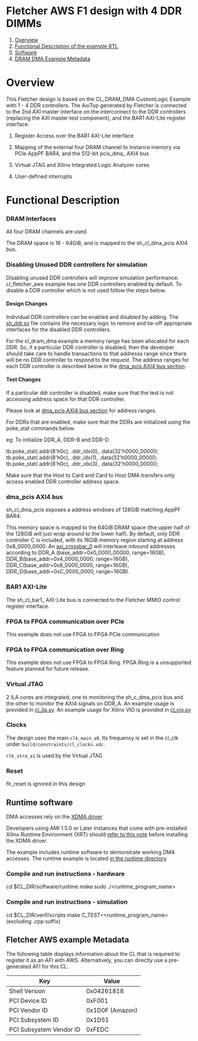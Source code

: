 # Fletcher AWS F1 design with 4 DDR DIMMs

1. [Overview](#overview)
2. [Functional Description of the example RTL](#functionalDescription)
3. [Software](#software)
4. [DRAM DMA Example Metadata](#metadata)


<a name="overview"></a>
# Overview  

This Fletcher design is based on the CL_DRAM_DMA CustomLogic Example with 1 - 4 DDR controllers.
The AxiTop generated by Fletcher is connected to the 2nd AXI master interface on the interconnect
to the DDR controllers (replacing the AXI master test component), 
and the BAR1 AXI-Lite register interface.


1) Register Access over the BAR1 AXI-Lite interface

2) Mapping of the external four DRAM channel to instance memory via PCIe AppPF BAR4, and the 512-bit pcis_dma_ AXI4 bus

3) Virtual JTAG and Xilinx Integrated Logic Analyzer cores

4) User-defined interrupts

  
<a name="functionalDescription"></a>
# Functional Description

### DRAM Interfaces


All four DRAM channels are used.


The DRAM space is 16 - 64GiB, and is mapped to the sh_cl_dma_pcis AXI4 bus.

### Disabling Unused DDR controllers for simulation

Disabling unused DDR controllers will improve simulation performance. cl_fletcher_aws example has one DDR controllers enabled by default. To disable a DDR controller which is not used follow the steps below.

#### Design Changes

Individual DDR controllers can be enabled and disabled by adding. The [sh_ddr.sv](../../../common/shell_v04261818/design/sh_ddr/sim/sh_ddr.sv) file contains the necessary logic to remove and tie-off appropriate interfaces for the disabled DDR controllers.

For the cl_dram_dma example a memory range has been allocated for each DDR. So, if a particular DDR controller is disabled, then the developer should take care to handle transactions to that addresss range since there will be no DDR controller to respond to the request. The address ranges for each DDR controller is described below in the [dma_pcis AXI4 bus section](#dma_pcis).

#### Test Changes

If a particular ddr controller is disabled, make sure that the test is not accessing address space for that DDR controller. 

Please look at [dma_pcis AXI4 bus section](#dma_pcis) for address ranges.

For DDRs that are enabled, make sure that the DDRs are initialized using the poke_stat commands below.

eg:
To initialize DDR_A, DDR-B and DDR-D

tb.poke_stat(.addr(8'h0c), .ddr_idx(0), .data(32'h0000_0000));
tb.poke_stat(.addr(8'h0c), .ddr_idx(1), .data(32'h0000_0000));
tb.poke_stat(.addr(8'h0c), .ddr_idx(3), .data(32'h0000_0000));

Make sure that the Host to Card and Card to Host DMA transfers only access enabled DDR controller address space.

<a name="dma_pcis"></a>
### dma_pcis AXI4 bus

sh\_cl\_dma\_pcis exposes a address windows of 128GiB matching AppPF BAR4.


This memory space is mapped to the 64GiB DRAM space (the upper half of the 128GiB will just wrap around to the lower half).
By default, only DDR controller C is included, with its 16GiB memory region starting at address 0x8_0000_0000.
An [axi_crossbar_0](../../../common/shell_v04261818/design/ip/cl_axi_interconnect/synth/cl_axi_interconnect.v)
will interleave inbound addresses according to DDR_A (base_addr=0x0_0000_00000, range=16GB),
DDR_B(base_addr=0x4_0000_0000, range=16GB), DDR_C(base_addr=0x8_0000_0000, range=16GB),
DDR_D(base_addr=0xC_0000_0000, range=16GB).



### BAR1 AXI-Lite

The sh_cl_bar1\_ AXI-Lite bus is connected to the Fletcher MMIO control register interface.

### FPGA to FPGA communication over PCIe

This example does not use FPGA to FPGA PCIe communication

### FPGA to FPGA communication over Ring

This example does not use FPGA to FPGA Ring. FPGA Ring is a unsupported feature planned for future release.


### Virtual JTAG

2 ILA cores are integrated, one to monitoring the sh\_c_dma\_pcis bus and the other to monitor the AXI4 signals on DDR_A. An example usage is provided in [cl_ila.sv](design/cl_ila.sv).
An example usage for Xilinx VIO is provided in [cl_vio.sv](design/cl_vio.sv)


### Clocks

The design uses the main `clk_main_a0`.  Its frequency is set in the cl_clk under `build/constraints/cl_clocks.xdc`.

`clk_xtra_a1` is used by the Virtual JTAG

### Reset

flr_reset is ignored in this design
  

<a name="software"></a>
## Runtime software
DMA accesses rely on the [XDMA driver](../../../../sdk/linux_kernel_drivers/xdma/README.md)

Developers using AMI 1.5.0 or Later Instances that come with pre-installed Xilinx Runtime Environment (XRT) should [refer to this note](../../../../sdk/linux_kernel_drivers/xdma/xdma_install.md#xdmainstallfail) before installing the XDMA driver.

The example includes runtime software to demonstrate working DMA accesses. The runtime example is located [in the runtime directory](software/runtime/)


### Compile and run instructions - hardware
cd $CL_DIR/software/runtime
make
sudo ./<runtime_program_name>


### Compile and run instructions - simulation

cd $CL_DIR/verif/scripts
make C_TEST=<runtime_program_name> (excluding .cpp suffix)

<a name="metadata"></a>
## Fletcher AWS example Metadata
The following table displays information about the CL that is required to register it as an AFI with AWS.
Alternatively, you can directly use a pre-generated AFI for this CL.

| Key   | Value     |
|-----------|------|
| Shell Version | 0x04261818 |
| PCI Device ID | 0xF001 |
| PCI Vendor ID | 0x1D0F (Amazon) |
| PCI Subsystem ID | 0x1D51 |
| PCI Subsystem Vendor ID | 0xFEDC |
